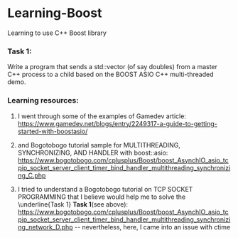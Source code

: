 # Learning-Boost
Learning to use C++ Boost library

### Task 1:
Write a program that sends a std::vector (of say doubles) from a master C++ process to a child based on the BOOST ASIO C++ multi-threaded demo.

### Learning resources:

1. I went through some of the examples of Gamedev article:
https://www.gamedev.net/blogs/entry/2249317-a-guide-to-getting-started-with-boostasio/

2. and Bogotobogo tutorial sample for MULTITHREADING, SYNCHRONIZING, AND HANDLER with boost::asio: https://www.bogotobogo.com/cplusplus/Boost/boost_AsynchIO_asio_tcpip_socket_server_client_timer_bind_handler_multithreading_synchronizing_C.php

3. I tried to understand a Bogotobogo tutorial on TCP SOCKET PROGRAMMING that I believe would help me to solve the \underline{Task 1} **Task 1**(see above):
https://www.bogotobogo.com/cplusplus/Boost/boost_AsynchIO_asio_tcpip_socket_server_client_timer_bind_handler_multithreading_synchronizing_network_D.php -- nevertheless, here, I came into an issue with ctime
